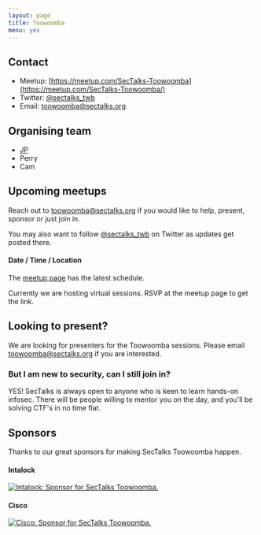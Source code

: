 ```yaml
---
layout: page
title: Toowoomba
menu: yes
---
```


## Contact 

* Meetup: [https://meetup.com/SecTalks-Toowoomba](https://meetup.com/SecTalks-Toowoomba/)
* Twitter: [@sectalks_twb](https://twitter.com/sectalks_twb)
* Email: [toowoomba@sectalks.org](mailto:toowoomba@sectalks.org)


## Organising team 

* [JP](https://linkedin.com/in/jp-haywood-aaab68134) 
* Perry
* Cam

## Upcoming meetups 

Reach out to [toowoomba@sectalks.org](mailto:toowoomba@sectalks.org) if you would like to help, present, sponsor or just join in.

You may also want to follow [@sectalks_twb](https://twitter.com/sectalks_twb) on Twitter as updates get posted there.

#### Date / Time / Location 

The [meetup page](https://meetup.com/SecTalks-Toowoomba) has the latest schedule.

Currently we are hosting virtual sessions. RSVP at the meetup page to get the link.

## Looking to present?

We are looking for presenters for the Toowoomba sessions. 
Please email [toowoomba@sectalks.org](mailto:toowoomba@sectalks.org) if you are interested.

### But I am new to security, can I still join in?

YES! SecTalks is always open to anyone who is keen to learn hands-on infosec.
There will be people willing to mentor you on the day, and you'll be solving CTF's in no time flat.

## Sponsors
Thanks to our great sponsors for making SecTalks Toowoomba happen.

#### Intalock

<a href="https://www.intalock.com.au/" 
   title="Intalock: Sponsor for SecTalks Toowoomba.">
    <img src="{{ site.baseurl }}/images/sponsors/Intalock.png" 
         alt="Intalock: Sponsor for SecTalks Toowoomba.">
</a>
#### Cisco

<a href="https://www.talosintelligence.com/" 
   title="Cisco: On-going catering sponsor for SecTalks Toowoomba.">
    <img src="{{ site.baseurl }}/images/sponsors/cisco.jpg" 
         alt="Cisco: Sponsor for SecTalks Toowoomba.">
</a>
